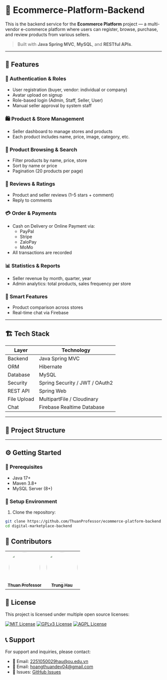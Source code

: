 # 🛒 Ecommerce-Platform-Backend

This is the backend service for the **Ecommerce Platform** project — a multi-vendor e-commerce platform where users can register, browse, purchase, and review products from various sellers.

> Built with **Java Spring MVC**, **MySQL**, and **RESTful APIs**.

---

## 📌 Features

### 🔐 Authentication & Roles
- User registration (buyer, vendor: individual or company)
- Avatar upload on signup
- Role-based login (Admin, Staff, Seller, User)
- Manual seller approval by system staff

### 🛍️ Product & Store Management
- Seller dashboard to manage stores and products
- Each product includes name, price, image, category, etc.

### 🔎 Product Browsing & Search
- Filter products by name, price, store
- Sort by name or price
- Pagination (20 products per page)

### 💬 Reviews & Ratings
- Product and seller reviews (1–5 stars + comment)
- Reply to comments

### 💳 Order & Payments
- Cash on Delivery or Online Payment via:
  - PayPal
  - Stripe
  - ZaloPay
  - MoMo
- All transactions are recorded

### 📊 Statistics & Reports
- Seller revenue by month, quarter, year
- Admin analytics: total products, sales frequency per store

### 🧠 Smart Features
- Product comparison across stores
- Real-time chat via Firebase

---

## 🏗️ Tech Stack

| Layer        | Technology                      |
|--------------|----------------------------------|
| Backend      | Java Spring MVC                 |
| ORM          | Hibernate                       |
| Database     | MySQL                           |
| Security     | Spring Security / JWT / OAuth2  |
| REST API     | Spring Web                      |
| File Upload  | MultipartFile / Cloudinary      |
| Chat         | Firebase Realtime Database      |

---

## 📂 Project Structure


---

## ⚙️ Getting Started

### 🔧 Prerequisites
- Java 17+
- Maven 3.8+
- MySQL Server (8+)

### 🔑 Setup Environment

1. Clone the repository:
```bash
git clone https://github.com/ThuanProfessor/ecommerce-platform-backend.git
cd digital-marketplace-backend
```

## 👥 Contributors

<table>
  <tr>
    <td align="center">
      <a href="https://github.com/thuanprofessor">
        <img src="https://github.com/thuanprofessor.png" width="100" height="100" style="border-radius: 50%; object-fit: cover;"><br>
        <sub><b>Thuan Professor</b></sub>
      </a>
    </td>
    <td align="center">
      <a href="https://github.com/anhhao247">
        <img src="https://github.com/trunghau810.png" width="100" height="100" style="border-radius: 50%; object-fit: cover;"><br>
        <sub><b>Trung Hau</b></sub>
      </a>
    </td>
  </tr>
</table>

## 📝 License

This project is licensed under multiple open source licenses:

[![MIT License](https://img.shields.io/badge/License-MIT-green.svg)](https://choosealicense.com/licenses/mit/)
[![GPLv3 License](https://img.shields.io/badge/License-GPL%20v3-yellow.svg)](https://opensource.org/licenses/)
[![AGPL License](https://img.shields.io/badge/license-AGPL-blue.svg)](http://www.gnu.org/licenses/agpl-3.0)

## 📞 Support

For support and inquiries, please contact:
- 📧 Email: [2251050029hau@ou.edu.vn](mailto:2251050029hau@ou.edu.vn)
- 📧 Email: [hoangthuandev04@gmail.com](mailto:hoangthuandev04@gmail.com)
- 💬 Issues: [GitHub Issues](https://github.com/ThuanProfessor/ecommerce-platform-backend/issues)


